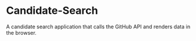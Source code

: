 # Candidate-Search
 A candidate search application that calls the GitHub API and renders data in the browser.

